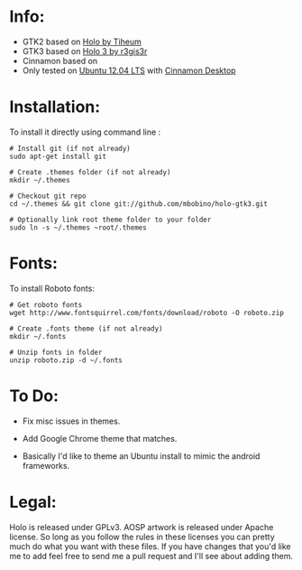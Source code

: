 Info:
=====
* GTK2 based on [Holo by Tiheum](http://tiheum.deviantart.com/art/Holo-280076980)
* GTK3 based on [Holo 3 by r3gis3r](https://github.com/r3gis3r/Holo-Gnome3-Theme)
* Cinnamon based on 
* Only tested on [Ubuntu 12.04 LTS](http://releases.ubuntu.com/precise/) with [Cinnamon Desktop](http://cinnamon.linuxmint.com)

Installation:
=============
To install it directly using command line :

    # Install git (if not already)
    sudo apt-get install git

    # Create .themes folder (if not already)
    mkdir ~/.themes

    # Checkout git repo
    cd ~/.themes && git clone git://github.com/mbobino/holo-gtk3.git

    # Optionally link root theme folder to your folder
    sudo ln -s ~/.themes ~root/.themes

Fonts:
======
To install Roboto fonts:

    # Get roboto fonts
    wget http://www.fontsquirrel.com/fonts/download/roboto -O roboto.zip

    # Create .fonts theme (if not already)
    mkdir ~/.fonts

    # Unzip fonts in folder
    unzip roboto.zip -d ~/.fonts

To Do:
======
* Fix misc issues in themes.
* Add Google Chrome theme that matches.

* Basically I'd like to theme an Ubuntu install to mimic the android frameworks.

Legal:
======
Holo is released under GPLv3.
AOSP artwork is released under Apache license.
So long as you follow the rules in these licenses you can pretty much do what you want with these files. If you have changes that you'd like me to add feel free to send me a pull request and I'll see about adding them.
